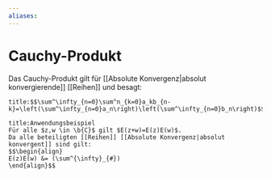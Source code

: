 ```yaml
---
aliases: 
---
```

$\newcommand{\f}[1]{\mathcal{#1}}\newcommand{\F}[1]{\mathfrak{#1}}\newcommand{\b}[1]{\mathbb{#1}}$
# Cauchy-Produkt 
Das Cauchy-Produkt gilt für [[Absolute Konvergenz|absolut konvergierende]] [[Reihen]] und besagt:
```ad-abstract
title:$$\sum^\infty_{n=0}\sum^n_{k=0}a_kb_{n-k}=\left(\sum^\infty_{n=0}a_n\right)\left(\sum^\infty_{n=0}b_n\right)$$
```

```ad-example
title:Anwendungsbeispiel
Für alle $z,w \in \b{C}$ gilt $E(z+w)=E(z)E(w)$.
Da alle beteiligten [[Reihen]] [[Absolute Konvergenz|absolut konvergent]] sind gilt:
$$\begin{align}
E(z)E(w) &= (\sum^{\infty}_{#})
\end{align}$$
```
